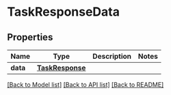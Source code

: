 # TaskResponseData

## Properties
Name | Type | Description | Notes
------------ | ------------- | ------------- | -------------
**data** | [**TaskResponse**](TaskResponse.md) |  | 

[[Back to Model list]](../README.md#documentation-for-models) [[Back to API list]](../README.md#documentation-for-api-endpoints) [[Back to README]](../README.md)

